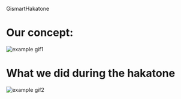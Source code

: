 GismartHakatone

# Our concept: #

![example gif1](https://media.giphy.com/media/fUjb6ImPVqfNXiObfN/giphy.gif)

# What we did during the hakatone #

![example gif2](https://media.giphy.com/media/kEopEaseU6JwlI28aH/giphy.gif)
